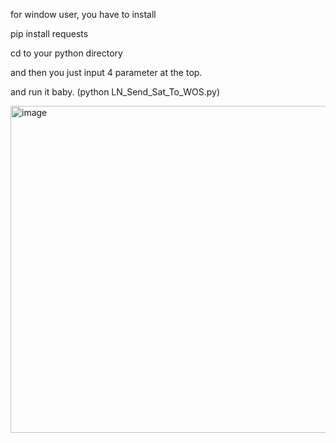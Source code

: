 for window user, you have to install 

pip install requests

cd to your python directory

and then you just input 4 parameter at the top.

and run it baby. (python LN_Send_Sat_To_WOS.py)

<img width="993" height="523" alt="image" src="https://github.com/user-attachments/assets/3e06cc1e-5ba7-4236-838a-5cbc8dfbdc86" />
